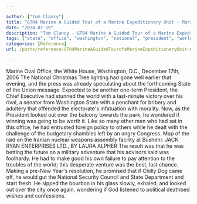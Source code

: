 ```yaml
---

author: ["Tom Clancy"]
title: "GT04 Marine A Guided Tour of a Marine Expeditionary Unit - Marine_split_176.html"
date: "2024-07-19"
description: "Tom Clancy - GT04 Marine A Guided Tour of a Marine Expeditionary Unit"
tags: ["state", "office", "washington", "national", "president", "world", "looked", "marine", "oval", "white", "house", "december", "christmas", "tree", "lighting", "gone", "well", "earlier", "evening", "press", "already", "speculating", "forthcoming", "union", "message"]
categories: [Reference]
url: /posts/reference/GT04MarineAGuidedTourofaMarineExpeditionaryUnit-marinesplit176html

---
```



Marine
Oval Office, the White House, Washington, D.C., December 17th, 2006
The National Christmas Tree lighting had gone well earlier that evening, and the press was already speculating about the forthcoming State of the Union message. Expected to be another one-term President, the Chief Executive had stunned the world with a last-minute victory over his rival, a senator from Washington State with a penchant for bribery and adultery that offended the electorate's infatuation with morality. Now, as the President looked out over the balcony towards the park, he wondered if winning was going to be worth it. Like so many other men who had sat in this office, he had entrusted foreign policy to others while he dealt with the challenge of the budgetary shambles left by an angry Congress.
Map of the raid on the Iranian nuclear weapons assembly facility at Bushehr.
JACK RYAN ENTERPRISES LTD., BY LAURA ALPHER
The result was that he was betting the future on a military adventure that his advisors said was foolhardy. He had to make good his own failure to pay attention to the troubles of the world; this desperate venture was the best, last chance. Making a pre-New Year's resolution, he promised that if Chilly Dog came off, he would gut the National Security Council and State Department and start fresh. He sipped the bourbon in his glass slowly, exhaled, and looked out over the city once again, wondering if God listened to political deathbed wishes and confessions.
